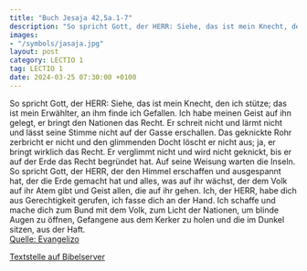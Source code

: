 ```yaml
---
title: "Buch Jesaja 42,5a.1-7"
description: "So spricht Gott, der HERR: Siehe, das ist mein Knecht, den ich stütze; das ist mein Erwählter, an ihm finde ich Gefallen. Ich habe meinen Geist auf ihn gelegt, er bringt den Nationen das Recht. Er schreit nicht und lärmt nicht und lässt seine Stimme nicht auf der Gasse erschallen...."
images:
- "/symbols/jasaja.jpg"
layout: post
category: LECTIO 1
tag: LECTIO 1
date: 2024-03-25 07:30:00 +0100
---
```

So spricht Gott, der HERR:
Siehe, das ist mein Knecht, den ich stütze; das ist mein Erwählter, an ihm finde ich Gefallen. Ich habe meinen Geist auf ihn gelegt, er bringt den Nationen das Recht.
Er schreit nicht und lärmt nicht und lässt seine Stimme nicht auf der Gasse erschallen.<!--more-->
Das geknickte Rohr zerbricht er nicht und den glimmenden Docht löscht er nicht aus; ja, er bringt wirklich das Recht.
Er verglimmt nicht und wird nicht geknickt, bis er auf der Erde das Recht begründet hat. Auf seine Weisung warten die Inseln.
So spricht Gott, der HERR, der den Himmel erschaffen und ausgespannt hat, der die Erde gemacht hat und alles, was auf ihr wächst, der dem Volk auf ihr Atem gibt und Geist allen, die auf ihr gehen.
Ich, der HERR, habe dich aus Gerechtigkeit gerufen, ich fasse dich an der Hand. Ich schaffe und mache dich zum Bund mit dem Volk, zum Licht der Nationen,
um blinde Augen zu öffnen, Gefangene aus dem Kerker zu holen und die im Dunkel sitzen, aus der Haft.<br>
[Quelle: Evangelizo](https://evangeliumtagfuertag.org/DE/gospel)

[Textstelle auf Bibelserver](https://www.bibleserver.com/EU/Jesaja42,5a.1-7)
